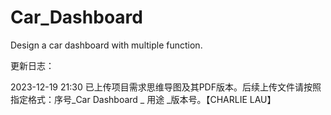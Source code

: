 # Car_Dashboard
Design a car dashboard with multiple function.

更新日志：

2023-12-19 21:30 已上传项目需求思维导图及其PDF版本。后续上传文件请按照指定格式：序号_Car Dashboard _ 用途 _版本号。【CHARLIE LAU】
